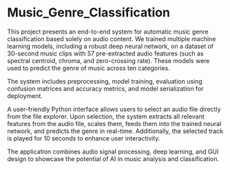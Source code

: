 # Music_Genre_Classification
This project presents an end-to-end system for automatic music genre classification based solely on audio content. We trained multiple machine learning models, including a robust deep neural network, on a dataset of 30-second music clips with 57 pre-extracted audio features (such as spectral centroid, chroma, and zero-crossing rate). These models were used to predict the genre of music across ten categories.

The system includes preprocessing, model training, evaluation using confusion matrices and accuracy metrics, and model serialization for deployment.

A user-friendly Python interface allows users to select an audio file directly from the file explorer. Upon selection, the system extracts all relevant features from the audio file, scales them, feeds them into the trained neural network, and predicts the genre in real-time. Additionally, the selected track is played for 10 seconds to enhance user interactivity.

The application combines audio signal processing, deep learning, and GUI design to showcase the potential of AI in music analysis and classification.
